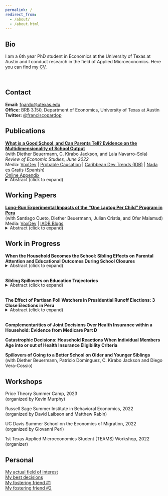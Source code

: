 ```yaml
---
permalink: /
redirect_from:
  - /about/
  - /about.html
---
```



Bio
------

I am a 6th year PhD student in Economics at the University of Texas at Austin and I conduct research in the field of Applied Microeconomics. Here you can find my [CV](http://francisco-pardo-pajuelo.github.io/files/CV_Francisco_Pardo_Pajuelo.pdf). 
<!--You can reach me at *fpardo@utexas.edu*.-->
<br> 

Contact
------
**Email:** fpardo@utexas.edu  
**Office:** BRB 3.150, Department of Economics, University of Texas at Austin  
**Twitter:** [@franciscopardop](https://x.com/franciscopardop)  
<!--* **GitHub:** [francisco-pardo-pajuelo](https://github.com/francisco-pardo-pajuelo) -->
<!--* **LinkedIn:** [your_linkedin](https://www.linkedin.com/in/francisco-pardo-pajuelo/) -->

<!--
---
permalink: /
title: "Francisco Pardo Pajuelo"
excerpt: "About me"
author_profile: true
redirect_from: 
  - /about/
  - /about.html
---
-->



Publications
------

**[What is a Good School, and Can Parents Tell? Evidence on the Multidimensionality of School Output](http://francisco-pardo-pajuelo.github.io/files/beuermann_et_al_2022_What_is_a_good_school.pdf)**  
(with Diether Beuermann, C. Kirabo Jackson, and Laia Navarro-Sola)   
*Review of Economic Studies, June 2022*  
Media: [VoxDev](https://voxdev.org/topic/education/multidimensionality-school-choice-evidence-trinidad-and-tobago) | [Probable Causation](https://www.probablecausation.com/podcasts/episode-82-kirabo-jackson) | [Caribbean Dev Trends (IDB)](https://blogs.iadb.org/caribbean-dev-trends/en/do-test-scores-determine-school-quality/) | [Nada es Gratis](https://nadaesgratis.es/admin/determinan-las-puntuaciones-en-los-examenes-estandardizados-la-calidad-de-las-escuelas) (Spanish)  
[Online Appendix](http://francisco-pardo-pajuelo.io/files/beuermann_et_al_2022_What_is_a_good_school_APPENDIX.pdf)
<div style="margin-top: -1.2em;">
  <details>
    <summary>Abstract (click to expand)</summary>
    <div>
      <p>To explore whether schools’ causal impacts on test scores measure their overall impact on students, we exploit plausibly exogenous school assignments and data from Trinidad and Tobago to estimate the causal impacts of individual schools on several outcomes. Schools’ impacts on high-stakes tests are weakly related to impacts on important outcomes such as arrests, dropout, teen motherhood, and formal labor-market participation. To examine if parents’ school preferences are related to these causal impacts, we link them to parents’ ranked lists of schools and employ discrete-choice models to infer preferences for schools. Parents choose schools that improve high-stakes tests even conditional on peer quality and average outcomes. Parents also choose schools that reduce criminality and teen motherhood, and increase labor-market participation. School choices among parents of low-achieving students are relatively more strongly related to schools’ impacts on non-test-score outcomes, while the opposite is true for parents of high-achieving students. These results suggest that evaluations based solely on test scores may be misleading about the benefits of school choice (particularity for low-achieving students), and education interventions more broadly.</p>
    </div>
  </details>
</div>

Working Papers
------
[**Long-Run Experimental Impacts of the “One Laptop Per Child” Program in Peru**](https://publications.iadb.org/publications/english/document/Laptops-in-the-Long-Run-Evidence-from-the-One-Laptop-per-Child-Program-in-Rural-Peru.pdf)  
(with Santiago Cueto, Diether Beuermann, Julian Cristia, and Ofer Malamud)  
Media: [VoxDev](https://www.voxdev.org/topic/education/one-laptop-child-lessons-long-term-follow) | [IADB Blogs](https://blogs.iadb.org/ideas-matter/en/handing-out-laptops-is-not-enough-to-improve-student-learning/)   
<div style="margin-top: -1.2em;">
  <details>
    <summary>Abstract (click to expand)</summary>
    <div>
      <p>This paper examines a large-scale randomized evaluation of the One Laptop Per Child (OLPC) program in 531 rural primary schools, as implemented by Peru starting in 2009. We use administrative data on academic achievement and grade progression through 2019 to estimate the long-run effects of greater computer access on i) school performance over time and ii) students’ educational trajectories from primary school to university. Results suggest negative effects on grade progression and no improvement in academic achievement for treated schools over time. In turn, treated students had lower on-time primary and secondary completion, no higher academic achievement in secondary school, and no significant differences in university enrollment. Survey data from 2013 indicate that computer access significantly improved students’ computer skills but not their cognitive skills; treated teachers received some training but did not improve their digital skills and showed limited use of technology in classrooms, suggesting the need for additional pedagogical support.</p>
    </div>
  </details>
</div>

Work in Progress
------

**When the Household Becomes the School: Sibling Effects on Parental Attention and Educational Outcomes During School Closures**  
<!--***Job Market Paper*** -->
<div style="margin-top: -1.2em;">
  <details>
    <summary>Abstract (click to expand)</summary>
    <div>
      <p>This paper examines how family structure affects educational outcomes when unexpected shocks dramatically increase parental time requirements for children's learning. Using administrative and survey data from Peru, I employ a difference-in-differences strategy that compares children with siblings to only children before, during, and after school closures caused by Covid-19. Students with siblings experienced significantly larger learning losses of up to 0.06 standard deviations in GPA and 0.17 standard deviations in standardized exams, with effects intensifying as the number of siblings increased. These differential impacts persist after schools reopened and appear across diverse subpopulations. Evidence points to parental time constraints as the primary mechanism. Effects are largest during primary education when parental investment matters the most and in families with higher socio-economic resources who tend to spend more time with their children. Households without PC or phone with internet show similar results which suggests siblings are not competing for access to resources. Regression discontinuity and IV approaches provide further evidence of the negative cost of increased childcare and family size. Consistent with these results, parents of students with siblings also reduced their expectations that their children will achieve higher education by up to 3.2 percentage points. Overall, these findings reveal fundamental insights about family resource allocation under stress. When external education support disappears, the dilution of parental time across multiple children creates substantial disadvantages for larger families.</p>
    </div>
  </details>
</div>
<br>

**Sibling Spillovers on Education Trajectories** 
<div style="margin-top: -1.2em;">
  <details>
    <summary>Abstract (click to expand)</summary>
    <div>
      <p>Family and social networks play a critical role in shaping educational decisions, with sibling influence being particularly significant. This paper examines the spillover effects of older siblings’ college admission on the educational trajectories of their younger siblings, from school performance and completion to college application decisions and outcomes during both the admissions process and college attendance. I leverage admission cutoffs in Peru’s decentralized public college system, where each institution administers its own entrance exam and application process, to isolate exogenous variation in college entry. The results show that younger siblings improve their academic performance in school and are significantly more likely to apply to four-year colleges when an older sibling is admitted. Using complementary survey data, I find that increased parental expectations are a key channel driving these effects. These findings suggest that in environments where college access is limited and admission processes are complex, siblings play an especially important role in bridging information gaps and serving as aspirational role models.</p>
    </div>
  </details>
</div>
<br>

**The Effect of Partisan Poll Watchers in Presidential Runoff Elections: 3 Close Elections in Peru**
<div style="margin-top: -1.2em;">
  <details>
    <summary>Abstract (click to expand)</summary>
    <div>
      <p>The legitimacy of election results is key to democracy and political stability and party poll watchers play an important role in this. I study elections in Peru, where parties are allowed to assign poll watchers to monitor the electoral process and vote count. I find effects of up to 0.3 percentage points on the vote margin, significant in an election won by less than 0.5%. I also find evidence of smaller but significant cross-party effects and poll watchers' effect cancel each other out when both are present. Once I control for site-fixed effects, poll watchers assignment behaves as if random which is tested using results from a first round two months earlier with the same group of voters but no poll watchers. Finally, the results are consistent with poll watchers influencing invalid votes, especially by making votes for their party count. There is some suggestive evidence that poll watchers playing a role in preventing fraud when in areas dominated by the rival party.</p>
    </div>
  </details>
</div>
<br>

**Complementarities of Joint Decisions Over Health Insurance within a Household: Evidence from Medicare Part D**

**Catastrophic Decisions: Household Reactions When Individual Members Age into or out of Health Insurance Eligibility Criteria**

**Spillovers of Going to a Better School on Older and Younger Siblings**  
(with Diether Beuermann, Patricio Dominguez, C. Kirabo Jackson and Diego Vera-Cossio)  

<!--
TEST
<details>
  <summary>Abstract (click to expand)</summary>
  <div>
    <p> Text1 </p>
  </div>
</details>  
<br>
TEST2
<details><summary>Abstract (click to expand)</summary><div>text2</div></details>
<br>
-->


Workshops
------
Price Theory Summer Camp, 2023  
(organized by Kevin Murphy)  

Russell Sage Summer Institute in Behavioral Economics, 2022  
(organized by David Laibson and Matthew Rabin)   

UC Davis Summer School on the Economics of Migration, 2022  
(organized by Giovanni Peri)

1st Texas Applied Microeconomics Student (TEAMS) Workshop, 2022   
(organizer)   

Personal
------

[My actual field of interest](http://francisco-pardo-pajuelo.github.io/images/soccer.jpg)  
[My best decisions](http://francisco-pardo-pajuelo.github.io/images/loves.jpg)  
[My fostering friend #1](http://francisco-pardo-pajuelo.github.io/images/bibi.jpg)  
[My fostering friend #2](http://francisco-pardo-pajuelo.github.io/images/rocky.jpg) 
<!--[My time in Austin (bbq)](http://francisco-pardo-pajuelo.github.io/images/pardo_h_street_edit_lq.jpg) -->









